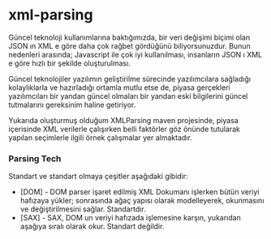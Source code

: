 # xml-parsing

  Güncel teknoloji kullanımlarına baktığımızda, bir veri değişimi biçimi olan JSON ın XML e göre daha çok rağbet gördüğünü 
biliyorsunuzdur. Bunun nedenleri arasında; Javascript ile çok iyi kullanılması, insanların JSON ı XML e göre hızlı bir şekilde oluşturulması.
  
  Güncel teknolojiler yazılımın geliştirilme sürecinde yazılımcılara sağladığı kolaylıklarla ve hazırladığı ortamla mutlu 
etse de, piyasa gerçekleri yazılımcıları bir yandan güncel olmaları bir yandan eski bilgilerini güncel tutmalarını 
gereksinim haline getiriyor.

  Yukarıda oluşturmuş olduğum XMLParsing maven projesinde, piyasa içerisinde XML verilerle çalışırken belli faktörler göz
önünde tutularak yapılan seçimlerle ilgili örnek çalışmalar yer almaktadır. 

### Parsing Tech

Standart ve standart olmaya çeşitler aşağıdaki gibidir:

* [DOM] - DOM parser işaret edilmiş XML Dokumanı işlerken bütün veriyi hafızaya yükler; sonrasında ağaç yapısı olarak modelleyerek, okunmasını ve değiştirilmesini sağlar. Standartdır.
* [SAX] - SAX, DOM un veriyi hafızada işlemesine karşın, yukarıdan aşağıya sıralı olarak okur. Standart değildir.
